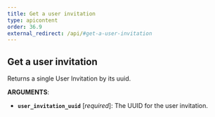 ```yaml
---
title: Get a user invitation
type: apicontent
order: 36.9
external_redirect: /api/#get-a-user-invitation
---
```


## Get a user invitation

Returns a single User Invitation by its uuid.

**ARGUMENTS**:

* **`user_invitation_uuid`** [*required*]: The UUID for the user invitation.